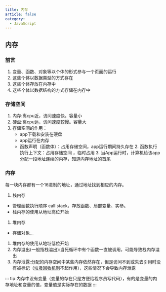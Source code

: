 ```yaml
---
title: 内存
article: false
category:
  - JavaScript
---
```

## 内存
### 前言
1. 变量、函数、对象等以个体的形式参与一个页面的运行
2. 这些个体以数据类型的方式存在
3. 这些个体存放在内存中
4. 这些个体以数据结构的方式存储在内存中
### 存储空间
1. 内存:离cpu近，访问速度快。容量小
2. 硬盘:离cpu远，访问速度较慢。容量大
3. 存储空间的作用：
   - app下载和安装在硬盘
   - app运行在内存
    - 函数声明（函数体）：占用存储空间，app运行期间持久存在
      2. 函数执行执行上下文：占用存储空间 ，临时占用
      3. 当App运行时，计算机给该app分配一段地址连续的内存，知道内存地址的首尾
### 内存
每一块内存都有一个16进制的地址，通过地址找到相应的内存。


1. 栈内存
  - 管理函数执行顺序 call stack，存放函数、局部变量、实参。
  - 栈内存的使用从地址高位开始
1. 堆内存
  - 存储对象...
1. 堆内存的使用从地址低位开始
2. 内存溢出(一般指栈溢出):当死循环中有个函数一直被调用，可能导致栈内存溢出
3. 内存泄露:分配的内存空间中某些内存依然存在，但是访问不到或失去引用时没有被标记（<a href="#JS垃圾回收机制">垃圾回收机制</a>不起作用），这些情况下会导致内存泄露

::: tip
内存中没有变量（变量的存在只是方便给程序员写代码），有的是变量的内存地址和变量的值，变量值是实际存在的数据
:::
